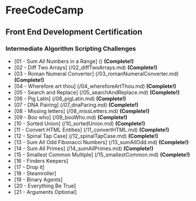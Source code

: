 <h1>FreeCodeCamp</h1>

<h2>Front End Development Certification</h2>

<h3>Intermediate Algorithm Scripting Challenges</h3>

- [01 - Sum All Numbers in a Range] () **(Complete!)**
- [02 - Diff Two Arrays] (/02_diffTwoArrays.md) **(Complete!)**
- [03 - Roman Numeral Converter] (/03_romanNumeralConverter.md) **(Complete!)**
- [04 - Wherefore art thou] (/04_whereforeArtThou.md) **(Complete!)**
- [05 - Search and Replace] (/05_searchAndReplace.md) **(Complete!)**
- [06 - Pig Latin] (/06_pigLatin.md) **(Complete!)**
- [07 - DNA Pairing] (/07_dnaParing.md) **(Complete!)**
- [08 - Missing letters] (/08_missLetters.md) **(Complete!)**
- [09 - Boo who] (/09_booWho.md) **(Complete!)**
- [10 - Sorted Union] (/10_sortedUnion.md) **(Complete!)**
- [11 - Convert HTML Entities] (/11_convertHTML.md) **(Complete!)**
- [12 - Spinal Tap Case] (/12_spinalTapCase.md) **(Complete!)**
- [13 - Sum All Odd Fibonacci Numbers] (/13_sumAllOdd.md) **(Complete!)**
- [14 - Sum All Primes] (/14_sumAllPrimes.md) **(Complete!)**
- [15 - Smallest Common Multiple] (/15_smallestCommon.md) **(Complete!)**
- [16 - Finders Keepers]
- [17 - Drop it]
- [18 - Steamroller]
- [19 - Binary Agents]
- [20 - Everything Be True]
- [21 - Arguments Optional]
